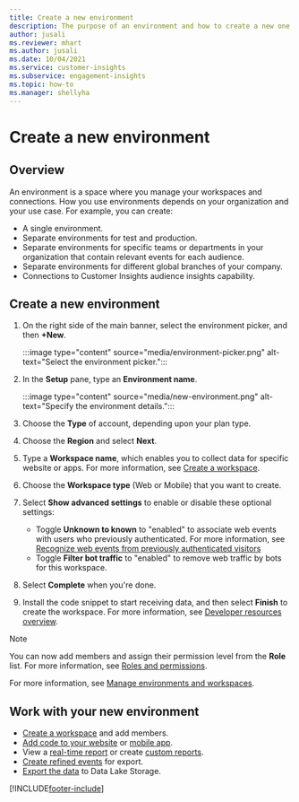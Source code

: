```yaml
---
title: Create a new environment
description: The purpose of an environment and how to create a new one.
author: jusali
ms.reviewer: mhart
ms.author: jusali
ms.date: 10/04/2021
ms.service: customer-insights
ms.subservice: engagement-insights 
ms.topic: how-to
ms.manager: shellyha
---
```


# Create a new environment 

## Overview

An environment is a space where you manage your workspaces and connections. How you use environments depends on your organization and your use case. For example, you can create:

- A single environment.
- Separate environments for test and production.
- Separate environments for specific teams or departments in your organization that contain relevant events for each audience.
- Separate environments for different global branches of your company.
- Connections to Customer Insights audience insights capability.

## Create a new environment

1. On the right side of the main banner, select the environment picker, and then **+New**.

   :::image type="content" source="media/environment-picker.png" alt-text="Select the environment picker.":::

1. In the **Setup** pane, type an **Environment name**.

   :::image type="content" source="media/new-environment.png" alt-text="Specify the environment details.":::

1. Choose the **Type** of account, depending upon your plan type.

1. Choose the **Region** and select **Next**. 

1. Type a **Workspace name**, which enables you to collect data for specific website or apps. For more information, see [Create a workspace](create-workspace.md).

1. Choose the **Workspace type** (Web or Mobile) that you want to create. 

1. Select **Show advanced settings** to enable or disable these optional settings:

   - Toggle **Unknown to known** to "enabled" to associate web events with users who previously authenticated. For more information, see [Recognize web events from previously authenticated visitors](unknown-to-known.md)
   - Toggle **Filter bot traffic** to "enabled" to remove web traffic by bots for this workspace. 

1. Select **Complete** when you're done. 

1. Install the code snippet to start receiving data, and then select **Finish** to create the workspace. For more information, see [Developer resources overview](developer-resources.md).

> [!NOTE]
> You can now add members and assign their permission level from the **Role** list. For more information, see [Roles and permissions](user-roles.md). 

For more information, see [Manage environments and workspaces](manage-environments-workspaces.md).

## Work with your new environment

- [Create a workspace](../engagement-insights/create-workspace.md) and add members.
- [Add code to your website](../engagement-insights/instrument-website.md) or [mobile app](../engagement-insights/developer-resources.md#capture-events-from-mobile-apps).
- View a [real-time report](../engagement-insights/view-reports.md) or create [custom reports](../engagement-insights/custom-reports.md).
- [Create refined events](../engagement-insights/refined-events.md) for export.
- [Export the data](../engagement-insights/export-events.md) to Data Lake Storage.

[!INCLUDE[footer-include](../includes/footer-banner.md)]
